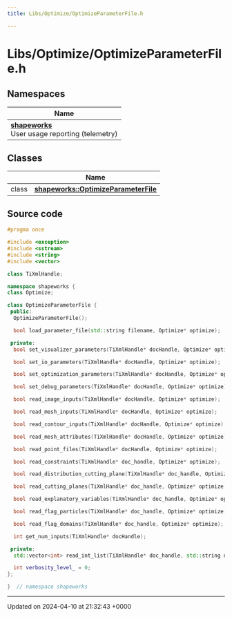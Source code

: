 ```yaml
---
title: Libs/Optimize/OptimizeParameterFile.h

---
```


# Libs/Optimize/OptimizeParameterFile.h



## Namespaces

| Name           |
| -------------- |
| **[shapeworks](../Namespaces/namespaceshapeworks.md)** <br>User usage reporting (telemetry)  |

## Classes

|                | Name           |
| -------------- | -------------- |
| class | **[shapeworks::OptimizeParameterFile](../Classes/classshapeworks_1_1OptimizeParameterFile.md)**  |




## Source code

```cpp
#pragma once

#include <exception>
#include <sstream>
#include <string>
#include <vector>

class TiXmlHandle;

namespace shapeworks {
class Optimize;

class OptimizeParameterFile {
 public:
  OptimizeParameterFile();

  bool load_parameter_file(std::string filename, Optimize* optimize);

 private:
  bool set_visualizer_parameters(TiXmlHandle* docHandle, Optimize* optimize);

  bool set_io_parameters(TiXmlHandle* docHandle, Optimize* optimize);

  bool set_optimization_parameters(TiXmlHandle* docHandle, Optimize* optimize);

  bool set_debug_parameters(TiXmlHandle* docHandle, Optimize* optimize);

  bool read_image_inputs(TiXmlHandle* docHandle, Optimize* optimize);

  bool read_mesh_inputs(TiXmlHandle* docHandle, Optimize* optimize);

  bool read_contour_inputs(TiXmlHandle* docHandle, Optimize* optimize);

  bool read_mesh_attributes(TiXmlHandle* docHandle, Optimize* optimize);

  bool read_point_files(TiXmlHandle* docHandle, Optimize* optimize);

  bool read_constraints(TiXmlHandle* doc_handle, Optimize* optimize);

  bool read_distribution_cutting_plane(TiXmlHandle* doc_handle, Optimize* optimize);

  bool read_cutting_planes(TiXmlHandle* doc_handle, Optimize* optimize);

  bool read_explanatory_variables(TiXmlHandle* doc_handle, Optimize* optimize);

  bool read_flag_particles(TiXmlHandle* doc_handle, Optimize* optimize);

  bool read_flag_domains(TiXmlHandle* doc_handle, Optimize* optimize);

  int get_num_inputs(TiXmlHandle* docHandle);

 private:
  std::vector<int> read_int_list(TiXmlHandle* doc_handle, std::string name);

  int verbosity_level_ = 0;
};

}  // namespace shapeworks
```


-------------------------------

Updated on 2024-04-10 at 21:32:43 +0000
